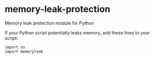 # memory-leak-protection
Memory leak protection module for Python

If your Python script potentially leaks memory, add these lines to your script:

```
import os
import memoryleak
```
